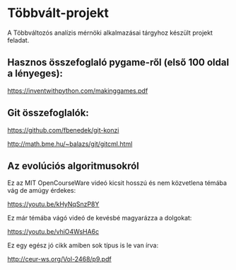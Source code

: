 # Többvált-projekt
A Többváltozós analízis mérnöki alkalmazásai tárgyhoz készült projekt feladat.

## Hasznos összefoglaló pygame-ről (első 100 oldal a lényeges):
https://inventwithpython.com/makinggames.pdf

## Git összefoglalók:
https://github.com/fbenedek/git-konzi

http://math.bme.hu/~balazs/git/gitcml.html

## Az evolúciós algoritmusokról

Ez az MIT OpenCourseWare videó kicsit hosszú és nem közvetlena témába vág de amúgy érdekes:

https://youtu.be/kHyNqSnzP8Y

Ez már témába vágó videó de kevésbé magyarázza a dolgokat:

https://youtu.be/vhiO4WsHA6c

Ez egy egész jó cikk amiben sok típus is le van írva:

http://ceur-ws.org/Vol-2468/p9.pdf


